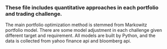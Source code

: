 ### These file includes quantitative approaches in each portfolio and trading challenge. 
The main portfolio optimization method is stemmed from Markowitz portfolio model.
There are some model adjustment in each challenge given different target and requirement. 
All models are built by Python, and the data is collected from yahoo finance api and bloomberg api.
